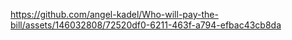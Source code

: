 



https://github.com/angel-kadel/Who-will-pay-the-bill/assets/146032808/72520df0-6211-463f-a794-efbac43cb8da

